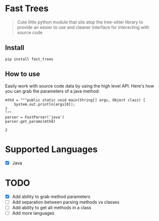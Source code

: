 # Fast Trees
> Cute little python module that sits atop the tree-sitter library to provide an easier to use and cleaner interface for interacting with source code


## Install

`pip install fast_trees`

## How to use

Easily work with source code data by using the high level API. Here's how you can grab the parameters of a java method:

```
mthd = """public static void main(String[] args, Object clazz) {
    System.out.println(args[0]);
}
"""
parser = FastParser('java')
parser.get_params(mthd)
```




    2



# Supported Languages
- [x] Java

# TODO

- [x] Add ability to grab method parameters
- [ ] Add separation between parsing methods vs classes
- [ ] Add ability to get all methods in a class
- [ ] Add more languages
